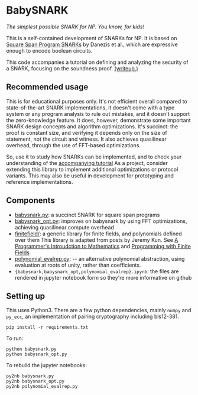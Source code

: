 BabySNARK
====
_The simplest possible SNARK for NP. You know, for kids!_

This is a self-contained development of SNARKs for NP. It is based on
[Square Span Program SNARKs](https://eprint.iacr.org/2014/718) by Danezis et al.,
which are expressive enough to encode boolean circuits.

This code accompanies a tutorial on defining and analyzing the security
of a SNARK, focusing on the soundness proof.
[(writeup.)](https://github.com/initc3/babySNARK/blob/master/babysnark.pdf)

Recommended usage
--
This is for educational purposes only.
It's not efficient overall compared to state-of-the-art SNARK implementations, it doesn't come with a type system or any program analysis to rule out mistakes, and it doesn't support the zero-knowledge feature.
It does, however, demonstrate some important SNARK design concepts and algorithm optimizations. It's succinct: the proof is constant size, and verifying it depends only on the size of statement, not the circuit and witness.
It also achieves quasilinear overhead, through the use of FFT-based optimizations.

So, use it to study how SNARKs can be implemented, and to check your understanding of the [accompanying tutorial](https://github.com/initc3/babySNARK/blob/master/babysnark.pdf)
As a project, consider extending this library to implement additional optimizations or protocol variants.
This may also be useful in development for prototyping and reference implementations.

Components
--
 - [babysnark.py](babysnark.py): a succinct SNARK for square span programs
 - [babysnark_opt.py](babysnark_opt.py): improves on babysnark by using FFT optimizations,
     achieving quasilinear compute overhead
 - [finitefield/](finitefield/): a generic library for finite fields, and polynomials defined over them
     This library is adapted from posts by Jeremy Kun.
     See [A Programmer's Introudction to Mathematics](https://github.com/pim-book/programmers-introduction-to-mathematics)
 and [Programming with Finite Fields](https://jeremykun.com/2014/03/13/programming-with-finite-fields/)
 - [polynomial_evalrep.py](polynomial_evalrep.py):
   -- an alternative polynomial abstraction, using evaluation at roots of unity, rather than coefficients.
 - `{babysnark,babysnark_opt,polynomial_evalrep}.ipynb`: the files are rendered in jupyter notebook form so they're more informative on github


Setting up
--
This uses Python3. There are a few python dependencies, mainly `numpy` and `py_ecc`, an implementation of pairing cryptography including bls12-381.
```
pip install -r requirements.txt
```
To run:
```
python babysnark.py
python babysnark_opt.py
```

To rebuild the jupyter notebooks:
```
py2nb babysnark.py
py2nb babysnark_opt.py
py2nb polynomial_evalrep.py
```
